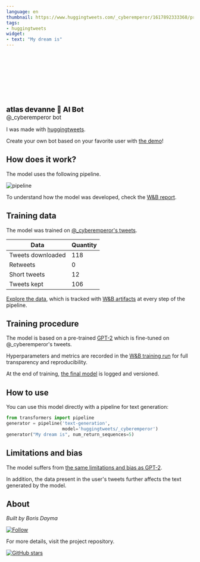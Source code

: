 ```yaml
---
language: en
thumbnail: https://www.huggingtweets.com/_cyberemperor/1617892333368/predictions.png
tags:
- huggingtweets
widget:
- text: "My dream is"
---
```


<div>
<div style="width: 132px; height:132px; border-radius: 50%; background-size: cover; background-image: url('https://pbs.twimg.com/profile_images/1368548989797339136/RssL2CiH_400x400.jpg')">
</div>
<div style="margin-top: 8px; font-size: 19px; font-weight: 800">atlas devanne 🤖 AI Bot </div>
<div style="font-size: 15px">@_cyberemperor bot</div>
</div>

I was made with [huggingtweets](https://github.com/borisdayma/huggingtweets).

Create your own bot based on your favorite user with [the demo](https://colab.research.google.com/github/borisdayma/huggingtweets/blob/master/huggingtweets-demo.ipynb)!

## How does it work?

The model uses the following pipeline.

![pipeline](https://github.com/borisdayma/huggingtweets/blob/master/img/pipeline.png?raw=true)

To understand how the model was developed, check the [W&B report](https://wandb.ai/wandb/huggingtweets/reports/HuggingTweets-Train-a-Model-to-Generate-Tweets--VmlldzoxMTY5MjI).

## Training data

The model was trained on [@_cyberemperor's tweets](https://twitter.com/_cyberemperor).

| Data | Quantity |
| --- | --- |
| Tweets downloaded | 118 |
| Retweets | 0 |
| Short tweets | 12 |
| Tweets kept | 106 |

[Explore the data](https://wandb.ai/wandb/huggingtweets/runs/38wt4ktv/artifacts), which is tracked with [W&B artifacts](https://docs.wandb.com/artifacts) at every step of the pipeline.

## Training procedure

The model is based on a pre-trained [GPT-2](https://huggingface.co/gpt2) which is fine-tuned on @_cyberemperor's tweets.

Hyperparameters and metrics are recorded in the [W&B training run](https://wandb.ai/wandb/huggingtweets/runs/2naogttd) for full transparency and reproducibility.

At the end of training, [the final model](https://wandb.ai/wandb/huggingtweets/runs/2naogttd/artifacts) is logged and versioned.

## How to use

You can use this model directly with a pipeline for text generation:

```python
from transformers import pipeline
generator = pipeline('text-generation',
                     model='huggingtweets/_cyberemperor')
generator("My dream is", num_return_sequences=5)
```

## Limitations and bias

The model suffers from [the same limitations and bias as GPT-2](https://huggingface.co/gpt2#limitations-and-bias).

In addition, the data present in the user's tweets further affects the text generated by the model.

## About

*Built by Boris Dayma*

[![Follow](https://img.shields.io/twitter/follow/borisdayma?style=social)](https://twitter.com/intent/follow?screen_name=borisdayma)

For more details, visit the project repository.

[![GitHub stars](https://img.shields.io/github/stars/borisdayma/huggingtweets?style=social)](https://github.com/borisdayma/huggingtweets)
